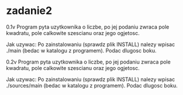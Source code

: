 # zadanie2

0.1v
    Program pyta uzytkownika o liczbe, po jej podaniu zwraca pole kwadratu, pole calkowite szescianu oraz jego ogjetosc. 

Jak uzywac:
    Po zainstalowaniu (sprawdz plik INSTALL) nalezy wpisac ./main (bedac w katalogu z programem).
    Podac dlugosc boku.

0.2v
    Program pyta uzytkownika o liczbe, po jej podaniu zwraca pole kwadratu, pole calkowite szescianu oraz jego ogjetosc. 

Jak uzywac:
    Po zainstalowaniu (sprawdz plik INSTALL) nalezy wpisac ./sources/main (bedac w katalogu z programem).
    Podac dlugosc boku.
